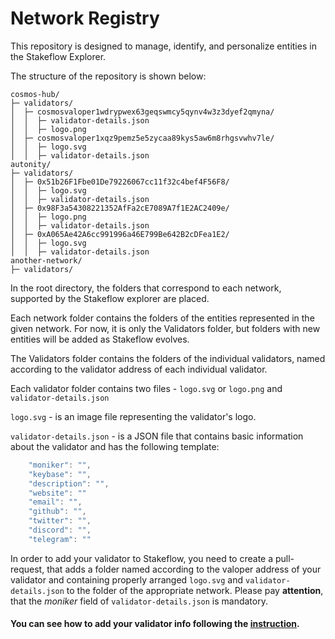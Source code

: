 # Network Registry

This repository is designed to manage, identify, and personalize entities in the Stakeflow Explorer.   

The structure of the repository is shown below:   
```shell
cosmos-hub/
├─ validators/
│  ├─ cosmosvaloper1wdrypwex63geqswmcy5qynv4w3z3dyef2qmyna/
│  │  ├─ validator-details.json
│  │  ├─ logo.png
│  ├─ cosmosvaloper1xqz9pemz5e5zycaa89kys5aw6m8rhgsvwhv7le/
│  │  ├─ logo.svg
│  │  ├─ validator-details.json
autonity/
├─ validators/
│  ├─ 0x51b26F1Fbe01De79226067cc11f32c4bef4F56F8/
│  │  ├─ logo.svg
│  │  ├─ validator-details.json
│  ├─ 0x98F3a54308221352AfFa2cE7089A7f1E2AC2409e/
│  │  ├─ logo.png
│  │  ├─ validator-details.json
│  ├─ 0xA065Ae42A6cc991996a46E799Be642B2cDFea1E2/
│  │  ├─ logo.svg
│  │  ├─ validator-details.json
another-network/
├─ validators/
```

In the root directory, the folders that correspond to each network, supported by the Stakeflow explorer are placed.   

Each network folder contains the folders of the entities represented in the given network. For now, it is only the Validators folder, but folders with new entities will be added as Stakeflow evolves.   

The Validators folder contains the folders of the individual validators, named according to the validator address of each individual validator.   

Each validator folder contains two files - `logo.svg` or `logo.png` and `validator-details.json`   

`logo.svg` - is an image file representing the validator's logo.   

`validator-details.json` - is a JSON file that contains basic information about the validator and has the following template:   
```javascript
    "moniker": "",
    "keybase": "",
    "description": "",
    "website": ""
    "email": "",
    "github": "",
    "twitter": "",
    "discord": "",
    "telegram": ""
```
In order to add your validator to Stakeflow, you need to create a pull-request, that adds a folder named according to the valoper address of your validator and containing properly arranged `logo.svg` and `validator-details.json` to the folder of the appropriate network. Please pay **attention**, that the *moniker* field of `validator-details.json` is mandatory.

#### You can see how to add your validator info following the [instruction](https://github.com/stakeflow/network-registry/blob/main/TUTORIAL.md).